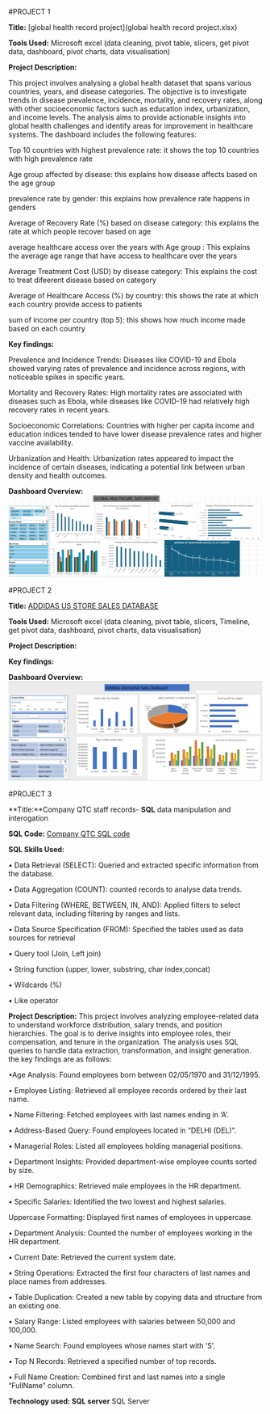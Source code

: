 #PROJECT 1


**Title:** [global health record project](global health record project.xlsx)

**Tools Used:** Microsoft excel (data cleaning, pivot table, slicers,  get pivot data, dashboard, pivot charts, data visualisation) 

**Project Description:** 

This project involves analysing a global health dataset that spans various countries, years, and disease categories. The objective is to investigate trends in disease prevalence, incidence, mortality, and recovery rates, along with other socioeconomic factors such as education index, urbanization, and income levels. The analysis aims to provide actionable insights into global health challenges and identify areas for improvement in healthcare systems. The dashboard includes the following features:

Top 10 countries with highest prevalence rate: it shows the top 10 countries with high prevalence rate

Age group affected by disease: this explains how disease affects based on the age group

prevalence rate by gender: this explains how prevalence rate happens in genders

Average of Recovery Rate (%) based on disease category: this explains the rate at which people recover based on age 

average healthcare access over the years with Age group : This explains the average age range that have access to healthcare over the years

Average Treatment Cost (USD) by disease category: This explains the cost to treat difeerent disease based on category

Average of Healthcare Access (%) by country: this shows the rate at which each country provide access to patients

sum of income per country (top 5): this shows how much income made based on each country


**Key findings:** 

Prevalence and Incidence Trends: Diseases like COVID-19 and Ebola showed varying rates of prevalence and incidence across regions, with noticeable spikes in specific years.

Mortality and Recovery Rates: High mortality rates are associated with diseases such as Ebola, while diseases like COVID-19 had relatively high recovery rates in recent years.

Socioeconomic Correlations: Countries with higher per capita income and education indices tended to have lower disease prevalence rates and higher vaccine availability.

Urbanization and Health: Urbanization rates appeared to impact the incidence of certain diseases, indicating a potential link between urban density and health outcomes.


**Dashboard Overview:**
![globalhealthvisuals](globalhealthvisuals.png)



#PROJECT 2


**Title:** [ADDIDAS US STORE SALES DATABASE](AdidasDashboard.xlsx)


**Tools Used:** Microsoft excel (data cleaning, pivot table, slicers, Timeline,  get pivot data, dashboard, pivot charts, data visualisation) 

**Project Description:**

**Key findings:** 

**Dashboard Overview:** 
![AddidassalesDashboard](AddidassalesDashboard.png)



#PROJECT 3


**Title:**Company QTC staff records- **SQL** data manipulation and interogation 


**SQL Code:** [Company QTC SQL code](https://github.com/toby222a/toby222a.github.io/blob/main/comapny_staff_records.sql)


**SQL Skills Used:**

•	Data Retrieval (SELECT): Queried and extracted specific information from the database.

•	Data Aggregation (COUNT): counted records to analyse data trends.

•	Data Filtering (WHERE, BETWEEN, IN, AND): Applied filters to select relevant data, including filtering by ranges and lists.

•	Data Source Specification (FROM): Specified the tables used as data sources for retrieval 

•	Query tool (Join, Left join)

•	String function (upper, lower, substring, char index,concat)

•	Wildcards (%)

•	Like operator 



**Project Description:** This project involves analyzing employee-related data to understand workforce distribution, salary trends, and position hierarchies. The goal is to derive insights into employee roles, their compensation, and tenure in the organization. The analysis uses SQL queries to handle data extraction, transformation, and insight generation. the key findings are as follows: 

 •Age Analysis: Found employees born between 02/05/1970 and 31/12/1995.
 
•	Employee Listing: Retrieved all employee records ordered by their last name.

•	Name Filtering: Fetched employees with last names ending in ‘A’.

•	Address-Based Query: Found employees located in “DELHI (DEL)”.

•	Managerial Roles: Listed all employees holding managerial positions.

•	Department Insights: Provided department-wise employee counts sorted by size.

•	HR Demographics: Retrieved male employees in the HR department.

•	Specific Salaries: Identified the two lowest and highest salaries.

 Uppercase Formatting: Displayed first names of employees in uppercase.
 
•	Department Analysis: Counted the number of employees working in the HR department.

•	Current Date: Retrieved the current system date.

•	String Operations: Extracted the first four characters of last names and place names from addresses.

•	Table Duplication: Created a new table by copying data and structure from an existing one.

•	Salary Range: Listed employees with salaries between 50,000 and 100,000.

•	Name Search: Found employees whose names start with ‘S’.

•	Top N Records: Retrieved a specified number of top records.

•	Full Name Creation: Combined first and last names into a single “FullName” column.


 
**Technology used: SQL server** SQL Server



 

